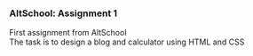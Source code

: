 ### AltSchool: Assignment 1

First assignment from AltSchool  
The task is to design a blog and calculator using HTML and CSS
